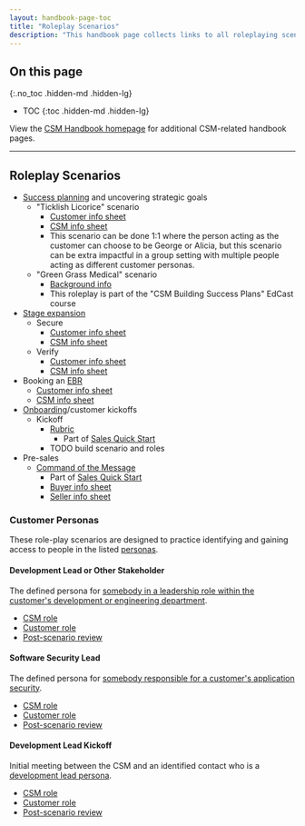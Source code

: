 ```yaml
---
layout: handbook-page-toc
title: "Roleplay Scenarios"
description: "This handbook page collects links to all roleplaying scenarios, for CSMs to utilize to improve their conversations and enable them to be audible-ready."
---
```


## On this page
{:.no_toc .hidden-md .hidden-lg}

- TOC
{:toc .hidden-md .hidden-lg}

View the [CSM Handbook homepage](/handbook/customer-success/csm/) for additional CSM-related handbook pages.

---

## Roleplay Scenarios

- [Success planning](/handbook/customer-success/csm/success-plans/) and uncovering strategic goals
   - "Ticklish Licorice" scenario
      - [Customer info sheet](https://docs.google.com/document/d/19YWLSP6Kol5WwP83I01CSnbCwvdMUa6LXsiihOTNItI/edit#heading=h.qiwberg2gd4s)
      - [CSM info sheet](https://docs.google.com/document/d/1Jmkmz3cw4sFQdwfAw-hMd4HnhIjxW5pEumKstq0laiI/edit)
      - This scenario can be done 1:1 where the person acting as the customer can choose to be George or Alicia, but this scenario can be extra impactful in a group setting with multiple people acting as different customer personas.
   - "Green Grass Medical" scenario
      - [Background info](https://gitlab.edcast.com/pathways/tam-building-success-plans/cards/922704)
      - This roleplay is part of the "CSM Building Success Plans" EdCast course
- [Stage expansion](/handbook/customer-success/csm/stage-enablement-and-expansion/)
   - Secure
      - [Customer info sheet](https://docs.google.com/document/d/1F1nMI42KaYR_NRWvH2fodtIaPDgYdNBt4h0VQ35uO_8/edit#heading=h.fk9zhpvfaoqp)
      - [CSM info sheet](https://docs.google.com/document/d/1ol-AV5LyQui_Lnfmw-qK_MRER1IFxT8TQLL3EANxURk/edit)
   - Verify
      - [Customer info sheet](https://docs.google.com/document/d/1Fug5zPRWq7d4uI_LB9tbOpAlc6LyvFni8r1vso5v4zU/edit#heading=h.33lge147o998)
      - [CSM info sheet](https://docs.google.com/document/d/1qANBR2mO7SiGxfcT67QgR3R3TZ2R1kM5EOPgjCmaEFg/edit)
- Booking an [EBR](/handbook/customer-success/csm/ebr/)
   - [Customer info sheet](https://docs.google.com/document/d/1XLtbKE86DjrDizUhIn7PNgBrZ6YEtxyLHWqP8L7cVQg/edit#heading=h.xo4jqesngott)
   - [CSM info sheet](https://docs.google.com/document/d/1Mf1DoEDIZa7bq0eK02gPo3jy1YF0bEgbgbJYQlZf3Qc/edit#)
- [Onboarding](/handbook/customer-success/csm/onboarding/)/customer kickoffs
   - Kickoff
      - [Rubric](https://docs.google.com/forms/d/e/1FAIpQLSeZgqf6cU0rR0wvoOneGGh0jNaC0PXCzN5TEf_IBbBn80VxfQ/viewform)
          - Part of [Sales Quick Start](/handbook/sales/onboarding/)
      - TODO build scenario and roles
- Pre-sales
   - [Command of the Message](/handbook/sales/command-of-the-message/)
      - Part of [Sales Quick Start](/handbook/sales/onboarding/)
      - [Buyer info sheet](https://docs.google.com/document/d/1Zuy4z2YHZR0GXdQB_zexiknDKllgRab59wFWj3kpVnU/edit)
      - [Seller info sheet](https://docs.google.com/document/d/1jwLo3GYA81VNcXg7vHTRF7iMkF7YihV7a362yPtZx0o/edit)

### Customer Personas

These role-play scenarios are designed to practice identifying and gaining access to people in the listed [personas](/handbook/customer-success/csm/engagement#customer-personas).

#### Development Lead or Other Stakeholder

The defined persona for [somebody in a leadership role within the customer's development or engineering department](/handbook/customer-success/csm/engagement#development-lead).

- [CSM role](https://docs.google.com/document/d/14UFM4x6Q1QWymydyTWryokHhEXlOvqjyGEhqtXa6ZDA/edit?usp=sharing)
- [Customer role](https://docs.google.com/document/d/1o8IjSdwLe1ZVfI4bsUYrRdDgXGs7e56vz2vhJAYpI2A/edit?usp=sharing)
- [Post-scenario review](https://docs.google.com/document/d/1kzRyNXx-HyZxrjNY-pxCEkd5hUWd1O5ZwZCWRrbNkuI/edit?usp=sharing)

#### Software Security Lead

The defined persona for [somebody responsible for a customer's application security](/handbook/customer-success/csm/engagement#software-security-lead).

- [CSM role](https://docs.google.com/document/d/1SIgs3mDwmrotLl78WONF9SQhTzeFi9s8vhpUP0k3kzk/edit?usp=sharing)
- [Customer role](https://docs.google.com/document/d/1LAIIj-0HSXlxdhUWMdp78IcVqAIL88EwQwTd9BAoumw/edit?usp=sharing)
- [Post-scenario review](https://docs.google.com/document/d/1xUVhvuFTcS8v-jd6NN6IHAjg7Cd-caPFsci7eHfj4yY/edit?usp=sharing)

#### Development Lead Kickoff

Initial meeting between the CSM and an identified contact who is a [development lead persona](/handbook/customer-success/csm/engagement#development-lead).

- [CSM role](https://docs.google.com/document/d/1UwusZ7H254sjaodYp6xIJv_PfoJPA4CvCO2aSbtbiRs/edit?usp=sharing)
- [Customer role](https://docs.google.com/document/d/192Fmj18PduqwmCnwXYVKDJH1LnvQ0AclJ6OrnvM-oz0/edit?usp=sharing)
- [Post-scenario review](https://docs.google.com/document/d/1TVhyoX0HoDG3p101-AMLnYu7qHk8llc3mmOJ_caYKLg/edit?usp=sharing)
